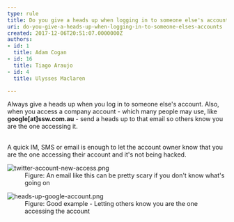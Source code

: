 ```yaml
---
type: rule
title: Do you give a heads up when logging in to someone else's accounts?
uri: do-you-give-a-heads-up-when-logging-in-to-someone-elses-accounts
created: 2017-12-06T20:51:07.0000000Z
authors:
- id: 1
  title: Adam Cogan
- id: 16
  title: Tiago Araujo
- id: 4
  title: Ulysses Maclaren

---
```




<span class='intro'> Always give a heads up when you&#160;log in to someone else's account. Also, when you access a company account - which many people may&#160;use, like <strong>google</strong><strong>[at]ssw.com.au</strong> - send a heads&#160;up to that email so others know you are the one accessing it.<br><br> </span>

<p>A&#160;quick&#160;IM, SMS or email is enough to let the account owner know that you are the one accessing&#160;their account and it's not being hacked.​<br></p><dl class="image"><dt>
      <img src="/PublishingImages/twitter-account-new-access.png" alt="twitter-account-new-access.png" />
   </dt><dd>Figure&#58; An email like this can be pretty scary if you don't know what's going on​​<br></dd></dl><dl class="goodImage"><dt><img src="/PublishingImages/heads-up-google-account.png" alt="heads-up-google-account.png" /></dt><dd>Figure&#58; Good example - Letting others know you are the one accessing the account</dd>​
</dl>



